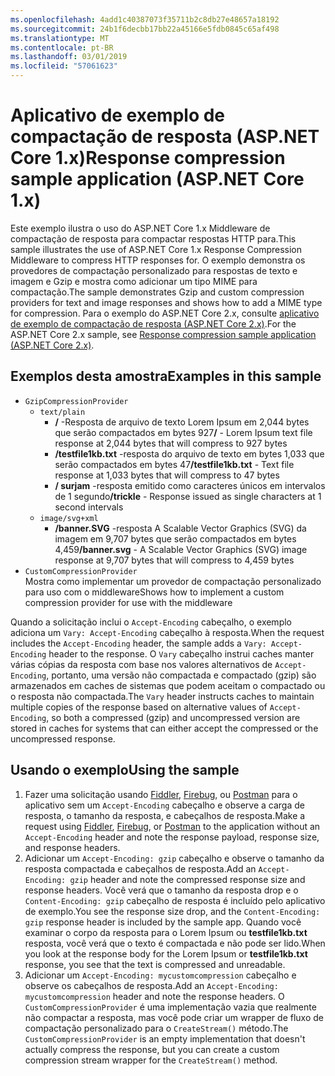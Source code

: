 ```yaml
---
ms.openlocfilehash: 4add1c40387073f35711b2c8db27e48657a18192
ms.sourcegitcommit: 24b1f6decbb17bb22a45166e5fdb0845c65af498
ms.translationtype: MT
ms.contentlocale: pt-BR
ms.lasthandoff: 03/01/2019
ms.locfileid: "57061623"
---
```

# <a name="response-compression-sample-application-aspnet-core-1x"></a><span data-ttu-id="ca300-101">Aplicativo de exemplo de compactação de resposta (ASP.NET Core 1.x)</span><span class="sxs-lookup"><span data-stu-id="ca300-101">Response compression sample application (ASP.NET Core 1.x)</span></span>

<span data-ttu-id="ca300-102">Este exemplo ilustra o uso do ASP.NET Core 1.x Middleware de compactação de resposta para compactar respostas HTTP para.</span><span class="sxs-lookup"><span data-stu-id="ca300-102">This sample illustrates the use of ASP.NET Core 1.x Response Compression Middleware to compress HTTP responses for.</span></span> <span data-ttu-id="ca300-103">O exemplo demonstra os provedores de compactação personalizado para respostas de texto e imagem e Gzip e mostra como adicionar um tipo MIME para compactação.</span><span class="sxs-lookup"><span data-stu-id="ca300-103">The sample demonstrates Gzip and custom compression providers for text and image responses and shows how to add a MIME type for compression.</span></span> <span data-ttu-id="ca300-104">Para o exemplo do ASP.NET Core 2.x, consulte [aplicativo de exemplo de compactação de resposta (ASP.NET Core 2.x)](https://github.com/aspnet/Docs/tree/master/aspnetcore/performance/response-compression/samples/2.x).</span><span class="sxs-lookup"><span data-stu-id="ca300-104">For the ASP.NET Core 2.x sample, see [Response compression sample application (ASP.NET Core 2.x)](https://github.com/aspnet/Docs/tree/master/aspnetcore/performance/response-compression/samples/2.x).</span></span>

## <a name="examples-in-this-sample"></a><span data-ttu-id="ca300-105">Exemplos desta amostra</span><span class="sxs-lookup"><span data-stu-id="ca300-105">Examples in this sample</span></span>

* `GzipCompressionProvider`
  * `text/plain`
    * <span data-ttu-id="ca300-106">**/** -Resposta de arquivo de texto Lorem Ipsum em 2,044 bytes que serão compactados em bytes 927</span><span class="sxs-lookup"><span data-stu-id="ca300-106">**/** - Lorem Ipsum text file response at 2,044 bytes that will compress to 927 bytes</span></span>
    * <span data-ttu-id="ca300-107">**/testfile1kb.txt** -resposta do arquivo de texto em bytes 1,033 que serão compactados em bytes 47</span><span class="sxs-lookup"><span data-stu-id="ca300-107">**/testfile1kb.txt** - Text file response at 1,033 bytes that will compress to 47 bytes</span></span>
    * <span data-ttu-id="ca300-108">**/ surjam** -resposta emitido como caracteres únicos em intervalos de 1 segundo</span><span class="sxs-lookup"><span data-stu-id="ca300-108">**/trickle** - Response issued as single characters at 1 second intervals</span></span>
  * `image/svg+xml`
    * <span data-ttu-id="ca300-109">**/banner.SVG** -resposta A Scalable Vector Graphics (SVG) da imagem em 9,707 bytes que serão compactados em bytes 4,459</span><span class="sxs-lookup"><span data-stu-id="ca300-109">**/banner.svg** - A Scalable Vector Graphics (SVG) image response at 9,707 bytes that will compress to 4,459 bytes</span></span>
* `CustomCompressionProvider`<br><span data-ttu-id="ca300-110">Mostra como implementar um provedor de compactação personalizado para uso com o middleware</span><span class="sxs-lookup"><span data-stu-id="ca300-110">Shows how to implement a custom compression provider for use with the middleware</span></span>

<span data-ttu-id="ca300-111">Quando a solicitação inclui o `Accept-Encoding` cabeçalho, o exemplo adiciona um `Vary: Accept-Encoding` cabeçalho à resposta.</span><span class="sxs-lookup"><span data-stu-id="ca300-111">When the request includes the `Accept-Encoding` header, the sample adds a `Vary: Accept-Encoding` header to the response.</span></span> <span data-ttu-id="ca300-112">O `Vary` cabeçalho instrui caches manter várias cópias da resposta com base nos valores alternativos de `Accept-Encoding`, portanto, uma versão não compactada e compactado (gzip) são armazenados em caches de sistemas que podem aceitam o compactado ou o resposta não compactada.</span><span class="sxs-lookup"><span data-stu-id="ca300-112">The `Vary` header instructs caches to maintain multiple copies of the response based on alternative values of `Accept-Encoding`, so both a compressed (gzip) and uncompressed version are stored in caches for systems that can either accept the compressed or the uncompressed response.</span></span>

## <a name="using-the-sample"></a><span data-ttu-id="ca300-113">Usando o exemplo</span><span class="sxs-lookup"><span data-stu-id="ca300-113">Using the sample</span></span>

1. <span data-ttu-id="ca300-114">Fazer uma solicitação usando [Fiddler](http://www.telerik.com/fiddler), [Firebug](http://getfirebug.com/), ou [Postman](https://www.getpostman.com/) para o aplicativo sem um `Accept-Encoding` cabeçalho e observe a carga de resposta, o tamanho da resposta, e cabeçalhos de resposta.</span><span class="sxs-lookup"><span data-stu-id="ca300-114">Make a request using [Fiddler](http://www.telerik.com/fiddler), [Firebug](http://getfirebug.com/), or [Postman](https://www.getpostman.com/) to the application without an `Accept-Encoding` header and note the response payload, response size, and response headers.</span></span>
1. <span data-ttu-id="ca300-115">Adicionar um `Accept-Encoding: gzip` cabeçalho e observe o tamanho da resposta compactada e cabeçalhos de resposta.</span><span class="sxs-lookup"><span data-stu-id="ca300-115">Add an `Accept-Encoding: gzip` header and note the compressed response size and response headers.</span></span> <span data-ttu-id="ca300-116">Você verá que o tamanho da resposta drop e o `Content-Encoding: gzip` cabeçalho de resposta é incluído pelo aplicativo de exemplo.</span><span class="sxs-lookup"><span data-stu-id="ca300-116">You see the response size drop, and the `Content-Encoding: gzip` response header is included by the sample app.</span></span> <span data-ttu-id="ca300-117">Quando você examinar o corpo da resposta para o Lorem Ipsum ou **testfile1kb.txt** resposta, você verá que o texto é compactada e não pode ser lido.</span><span class="sxs-lookup"><span data-stu-id="ca300-117">When you look at the response body for the Lorem Ipsum or **testfile1kb.txt** response, you see that the text is compressed and unreadable.</span></span>
1. <span data-ttu-id="ca300-118">Adicionar um `Accept-Encoding: mycustomcompression` cabeçalho e observe os cabeçalhos de resposta.</span><span class="sxs-lookup"><span data-stu-id="ca300-118">Add an `Accept-Encoding: mycustomcompression` header and note the response headers.</span></span> <span data-ttu-id="ca300-119">O `CustomCompressionProvider` é uma implementação vazia que realmente não compactar a resposta, mas você pode criar um wrapper de fluxo de compactação personalizado para o `CreateStream()` método.</span><span class="sxs-lookup"><span data-stu-id="ca300-119">The `CustomCompressionProvider` is an empty implementation that doesn't actually compress the response, but you can create a custom compression stream wrapper for the `CreateStream()` method.</span></span>
